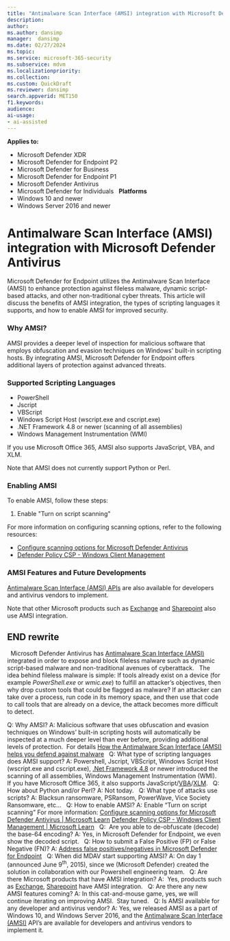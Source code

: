 ```yaml
---
title: "Antimalware Scan Interface (AMSI) integration with Microsoft Defender Antivirus"  
description:  
author:  
ms.author: dansimp  
manager:  dansimp
ms.date: 02/27/2024  
ms.topic:  
ms.service: microsoft-365-security  
ms.subservice: mdvm  
ms.localizationpriority:  
ms.collection:  
ms.custom: QuickDraft  
ms.reviewer: dansimp  
search.appverid: MET150  
f1.keywords:  
audience:  
ai-usage:  
- ai-assisted  
---
```


__Applies to:__

- Microsoft Defender XDR
- Microsoft Defender for Endpoint P2
- Microsoft Defender for Business
- Microsoft Defender for Endpoint P1
- Microsoft Defender Antivirus
- Microsoft Defender for Individuals
 
__Platforms__
- Windows 10 and newer
- Windows Server 2016 and newer


# Antimalware Scan Interface (AMSI) integration with Microsoft Defender Antivirus

Microsoft Defender for Endpoint utilizes the Antimalware Scan Interface (AMSI) to enhance protection against fileless malware, dynamic
script-based attacks, and other non-traditional cyber threats. This article will discuss the benefits of AMSI integration, the types of
scripting languages it supports, and how to enable AMSI for improved security.

### Why AMSI?

AMSI provides a deeper level of inspection for malicious software that employs obfuscation and evasion techniques on Windows' built-in scripting hosts. By integrating AMSI, Microsoft Defender for Endpoint offers additional layers of protection against advanced threats.

### Supported Scripting Languages
- PowerShell
- Jscript
- VBScript
- Windows Script Host (wscript.exe and cscript.exe)
- .NET Framework 4.8 or newer (scanning of all assemblies)
- Windows Management Instrumentation (WMI)

If you use Microsoft Office 365, AMSI also supports JavaScript, VBA,
and XLM.

Note that AMSI does not currently support Python or Perl.

### Enabling AMSI
To enable AMSI, follow these steps:

1.  Enable "Turn on script scanning"

For more information on configuring scanning options, refer to the
following resources:

- [Configure scanning options for Microsoft Defender Antivirus](configure-advanced-scan-types-microsoft-defender-antivirus)
- [Defender Policy CSP - Windows Client Management](/windows/client-management/mdm/policy-csp-defender)

### AMSI Features and Future Developments

[Antimalware Scan Interface (AMSI) APIs](/windows/win32/amsi/antimalware-scan-interface-portal) are also available for developers and antivirus
vendors to implement.

Note that other Microsoft products such as [Exchange](https://techcommunity.microsoft.com/t5/exchange-team-blog/more-about-amsi-integration-with-exchange-server/ba-p/2572371) and [Sharepoint](https://techcommunity.microsoft.com/t5/microsoft-sharepoint-blog/cyberattack-protection-by-default-and-other-enhancements-to/ba-p/3925641) also use AMSI
integration. 

## END rewrite
 
Microsoft Defender Antivirus has [Antimalware Scan Interface (AMSI)](/windows/win32/amsi/antimalware-scan-interface-portal) integrated in order to expose and block fileless malware such as dynamic script-based malware and non-traditional avenues of cyberattack.
 
The idea behind fileless malware is simple: If tools already exist on a device (for example _PowerShell.exe_ or _wmic.exe_) to fulfill an attacker’s objectives, then why drop custom tools that could be flagged as malware? If an attacker can take over a process, run code in its memory space, and then use that code to call tools that are already on a device, the attack becomes more difficult to detect.
  
Q: Why AMSI?
A: Malicious software that uses obfuscation and evasion techniques on Windows’ built-in scripting hosts will automatically be inspected at a much deeper level than ever before, providing additional levels of protection.  For details [How the Antimalware Scan Interface (AMSI) helps you defend against malware](/windows/win32/amsi/how-amsi-helps)
 
Q: What type of scripting languages does AMSI support?
A: Powershell, Jscript, VBScript, Windows Script Host (wscript.exe and cscript.exe), [.Net Framework 4.8](/dotnet/framework/whats-new/) or newer introduced the scanning of all assemblies, Windows Management Instrumentation (WMI).  If you have Microsoft Office 365, it also supports JavaScript/[VBA](https://www.microsoft.com/en-us/security/blog/2018/09/12/office-vba-amsi-parting-the-veil-on-malicious-macros/)/[XLM](https://www.microsoft.com/en-us/security/blog/2021/03/03/xlm-amsi-new-runtime-defense-against-excel-4-0-macro-malware/).
 
Q: How about Python and/or Perl?
A: Not today.
 
Q: What type of attacks use scripts?
A: Blacksun ransomware, PSRansom, PowerWave, Vice Society Ransomware, etc…
 
Q: How to enable AMSI?
A: Enable “Turn on script scanning”
For more information:
[Configure scanning options for Microsoft Defender Antivirus | Microsoft Learn](/microsoft-365/security/defender-endpoint/configure-advanced-scan-types-microsoft-defender-antivirus)
[Defender Policy CSP - Windows Client Management | Microsoft Learn](/windows/client-management/mdm/policy-csp-defender)
 
Q:  Are you able to de-obfuscate (decode) the base-64 encoding?
A: Yes, in Microsoft Defender for Endpoint, we even show the decoded script.
 
Q: How to submit a False Positive (FP) or False Negative (FN)?
A: [Address false positives/negatives in Microsoft Defender for Endpoint](/microsoft-365/security/defender-endpoint/defender-endpoint-false-positives-negatives)
 
Q: When did MDAV start supporting AMSI?
A: On day 1 (announced June 9<sup>th</sup>, 2015), since we (Microsoft Defender) created the solution in collaboration with our Powershell engineering team.
 
Q: Are there Microsoft products that have AMSI integration?
A:  Yes, products such as [Exchange](https://techcommunity.microsoft.com/t5/exchange-team-blog/more-about-amsi-integration-with-exchange-server/ba-p/2572371), [Sharepoint](https://techcommunity.microsoft.com/t5/microsoft-sharepoint-blog/cyberattack-protection-by-default-and-other-enhancements-to/ba-p/3925641) have AMSI integration.
 
Q: Are there any new AMSI features coming?
A: In this cat-and-mouse game, yes, we will continue iterating on improving AMSI.  Stay tuned.
 
Q: Is AMSI available for any developer and antivirus vendor?
A: Yes, we released AMSI as a part of Windows 10, and Windows Server 2016, and the [Antimalware Scan Interface (AMSI)](/windows/win32/amsi/antimalware-scan-interface-portal) API’s are available for developers and antivirus vendors to implement it.
